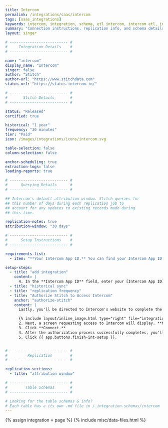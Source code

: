 ```yaml
---
title: Intercom
permalink: /integrations/saas/intercom
tags: [saas_integrations]
keywords: intercom, integration, schema, etl intercom, intercom etl, intercom schema
summary: "Connection instructions, replication info, and schema details for Stitch's Intercom integration."
layout: singer

# -------------------------- #
#     Integration Details    #
# -------------------------- #

name: "intercom"
display_name: "Intercom"
singer: false
author: "Stitch"
author-url: "https://www.stitchdata.com"
status-url: "https://status.intercom.io/"

# -------------------------- #
#       Stitch Details       #
# -------------------------- #

status: "Released"
certified: true

historical: "1 year"
frequency: "30 minutes"
tier: "Paid"
icon: /images/integrations/icons/intercom.svg

table-selection: false
column-selection: false

anchor-scheduling: true
extraction-logs: false
loading-reports: true

# -------------------------- #
#      Querying Details      #
# -------------------------- #

## Intercom's default attribution window. Stitch queries for
## this number of days during each replication job to
## account for any updates to existing records made during 
## this time.

replication-notes: true
attribution-window: "30 days"

# -------------------------- #
#      Setup Instructions    #
# -------------------------- #

requirements-list:
  - item: "**Your Intercom App ID.** You can find your Intercom App ID by following [these instructions](https://docs.intercom.com/faqs-and-troubleshooting/getting-set-up/where-can-i-find-my-app-id)."

setup-steps:
  - title: "add integration"
    content: |
      4. In the **Intercom App ID** field, enter your [Intercom App ID](https://docs.intercom.com/faqs-and-troubleshooting/getting-set-up/where-can-i-find-my-app-id).
  - title: "historical sync"
  - title: "replication frequency"
  - title: "Authorize Stitch to Access Intercom"
    anchor: "authorize-stitch"
    content: |
      Lastly, you'll be directed to Intercom's website to complete the setup.

      {% include layout/inline_image.html type="right" file="integrations/intercom-access-request.png" alt="List of permissions requested by Stitch to access Intercom" max-width="400px" %}1. If you aren't already logged into Intercom, you'll be prompted to do so.
      2. Next, a screen requesting access to Intercom will display. **Note**: Stitch will only ever read your data.
      3. Click **Connect.**
      4. After the authorization process successfully completes, you'll be redirected back to Stitch.
      5. Click {{ app.buttons.finish-int-setup }}.


# -------------------------- #
#         Replication        #
# -------------------------- #

replication-sections:
  - title: "attribution window"

# -------------------------- #
#        Table Schemas       #
# -------------------------- #

# Looking for the table schemas & info?
# Each table has a its own .md file in /_integration-schemas/intercom
---
```


{% assign integration = page %}
{% include misc/data-files.html %}